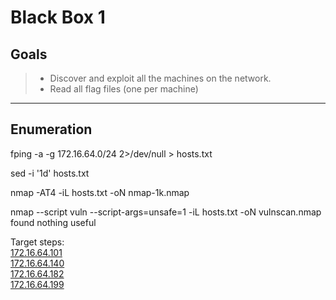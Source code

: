 # Black Box 1
## Goals
> - Discover and exploit all the machines on the network.
> - Read all flag files (one per machine)

---

## Enumeration

fping -a -g 172.16.64.0/24 2>/dev/null > hosts.txt

sed -i '1d' hosts.txt

nmap -AT4 -iL hosts.txt -oN nmap-1k.nmap

nmap --script vuln --script-args=unsafe=1 -iL hosts.txt -oN vulnscan.nmap found nothing useful

Target steps:  
[172.16.64.101](172.16.64.101.md)  
[172.16.64.140](172.16.64.140.md)    
[172.16.64.182](172.16.64.182.md)  
[172.16.64.199](172.16.64.199.md)